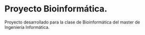 Proyecto Bioinformática.
===

Proyecto desarrollado para la clase de Bioinformática del master de Ingeniería Informática.
